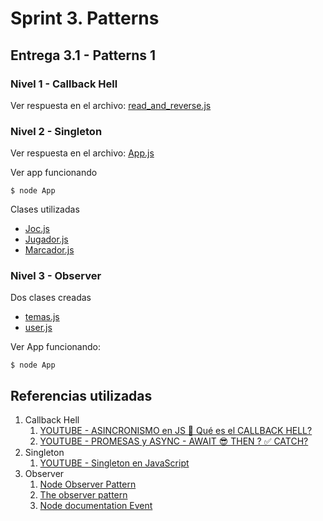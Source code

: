 # Sprint 3. Patterns

## Entrega 3.1 - Patterns 1


### Nivel 1 - Callback Hell

Ver respuesta en el archivo: [read_and_reverse.js](./entrega1_nivel1/read_and_reverse.js)


### Nivel 2 - Singleton

Ver respuesta en el archivo: [App.js](./entrega1_nivel2/App.js)

Ver app funcionando
```
$ node App
```

Clases utilizadas
- [Joc.js](./entrega1_nivel2/Joc.js)
- [Jugador.js](./entrega1_nivel2/Jugador.js)
- [Marcador.js](./entrega1_nivel2/Marcador.js)

### Nivel 3 - Observer

Dos clases creadas
- [temas.js](./entrega1_nivel3/temas.js)
- [user.js](./entrega1_nivel3/user.js)

Ver App funcionando:
```
$ node App
```

## Referencias utilizadas

1. Callback Hell
    1. [YOUTUBE - ASINCRONISMO en JS 🤒 Qué es el CALLBACK HELL?](https://www.youtube.com/watch?v=iAq9SOEODvo)
    1. [YOUTUBE - PROMESAS y ASYNC - AWAIT 😎 THEN ? ✅ CATCH?](https://www.youtube.com/watch?v=ksg6SDwllDs)
1. Singleton
    1. [YOUTUBE - Singleton en JavaScript](https://www.youtube.com/watch?v=rrWRhrdwuLg)
1. Observer
    1. [Node Observer Pattern](https://dev.to/alemagio/node-observer-pattern-27oj)
    1. [The observer pattern](https://subscription.packtpub.com/book/web-development/9781783287314/1/ch01lvl1sec12/the-observer-pattern)
    1. [Node documentation Event](https://nodejs.org/docs/latest/api/events.html)
